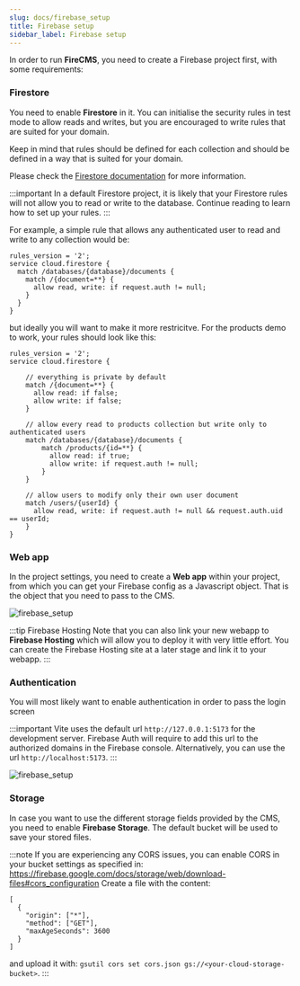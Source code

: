 ```yaml
---
slug: docs/firebase_setup
title: Firebase setup
sidebar_label: Firebase setup
---
```


In order to run **FireCMS**, you need to create a Firebase project first, with
some requirements:

### Firestore

You need to enable **Firestore** in it. You can initialise the security rules
in test mode to allow reads and writes, but you are encouraged to write rules
that are suited for your domain.

Keep in mind that rules should be defined for each collection and should be
defined in a way that is suited for your domain.

Please check the [Firestore documentation](https://firebase.google.com/docs/firestore/security/get-started)
for more information.

:::important
In a default Firestore project, it is likely that your Firestore rules
will not allow you to read or write to the database. Continue reading to
learn how to set up your rules.
:::

For example, a simple rule that allows any authenticated user to read and write
to any collection would be:

```
rules_version = '2';
service cloud.firestore {
  match /databases/{database}/documents {
    match /{document=**} {
      allow read, write: if request.auth != null;
    }
  }
}
```

but ideally you will want to make it more restricitve. For the products demo to work, your rules should look like this:

```
rules_version = '2';
service cloud.firestore {

    // everything is private by default
    match /{document=**} {
      allow read: if false;
      allow write: if false;
    }
    
    // allow every read to products collection but write only to authenticated users
    match /databases/{database}/documents {
        match /products/{id=**} {
          allow read: if true;
          allow write: if request.auth != null;
        }
    }
    
    // allow users to modify only their own user document
    match /users/{userId} {
      allow read, write: if request.auth != null && request.auth.uid == userId;
    }
}

```

### Web app

In the project settings, you need to create a **Web app** within your
project, from which you can get your Firebase config as a Javascript object.
That is the object that you need to pass to the CMS.

![firebase_setup](/img/firebase_setup_app.png)

:::tip Firebase Hosting
Note that you can also link your new webapp to **Firebase Hosting** which will
allow you to deploy it with very little effort. You can create the
Firebase Hosting site at a later stage and link it to your webapp.
:::

### Authentication

You will most likely want to enable authentication in order to pass the login
screen

:::important
Vite uses the default url `http://127.0.0.1:5173` for the development server.
Firebase Auth will require to add this url to the authorized domains in the
Firebase console.
Alternatively, you can use the url `http://localhost:5173`.
:::

![firebase_setup](/img/firebase_setup_auth.png)

### Storage

In case you want to use the different storage fields provided by the CMS, you
need to enable **Firebase Storage**. The default bucket will be used to
save your stored files.

:::note
If you are experiencing any CORS issues, you can enable CORS in your bucket
settings as specified in: https://firebase.google.com/docs/storage/web/download-files#cors_configuration
Create a file with the content:

```
[
  {
    "origin": ["*"],
    "method": ["GET"],
    "maxAgeSeconds": 3600
  }
]
```

and upload it with: `gsutil cors set cors.json gs://<your-cloud-storage-bucket>`.
:::
